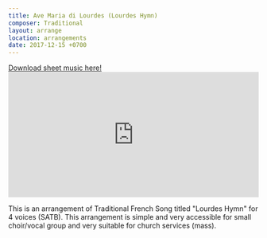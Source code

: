 ```yaml
---
title: Ave Maria di Lourdes (Lourdes Hymn)
composer: Traditional
layout: arrange
location: arrangements
date: 2017-12-15 +0700
---
```


<div class="button">
    <a href="https://www.sheetmusicplus.com/title/21779068" target="_blank" onclick="ga('send', 'event', 'buttons', 'download', 'arr-lourdes-hymn')">Download sheet music here!</a>
</div>

<iframe src="https://audiomack.com/embed/song/cgdl/lourdes-hymn?background=1" scrolling="no" width="100%" height="252" scrollbars="no" frameborder="0"></iframe>

This is an arrangement of Traditional French Song titled "Lourdes Hymn" for 4 voices (SATB). This arrangement is simple and very accessible for small choir/vocal group and very suitable for church services (mass).